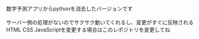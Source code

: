 数字予測アプリからpythonを消去したバージョンです<br>
<br>
サーバー側の処理がないのでサクサク動いてくれるし、変更がすぐに反映される
HTML CSS JavaScriptを変更する場合はこのレポジトリを変更してね
